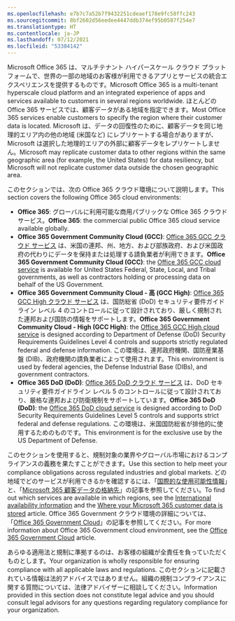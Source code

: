 ```yaml
---
ms.openlocfilehash: e7b7c7a52b7f9432251cdeaef178e9fc58ffc243
ms.sourcegitcommit: 8bf2602d56eedee4447ddb374ef95b0587f254e7
ms.translationtype: HT
ms.contentlocale: ja-JP
ms.lasthandoff: 07/12/2021
ms.locfileid: "53384142"
---
```

<!-- This file is a part of all Office 365 compliance offering topics. Please coordinate with Robert Mazzoli (robmazz) for any changes.-->

<span data-ttu-id="0f6b9-101">Microsoft Office 365 は、マルチテナント ハイパースケール クラウド プラットフォームで、世界の一部の地域のお客様が利用できるアプリとサービスの統合エクスペリエンスを提供するものです。</span><span class="sxs-lookup"><span data-stu-id="0f6b9-101">Microsoft Office 365 is a multi-tenant hyperscale cloud platform and an integrated experience of apps and services available to customers in several regions worldwide.</span></span> <span data-ttu-id="0f6b9-102">ほとんどの Office 365 サービスでは、顧客データがある地域を指定できます。</span><span class="sxs-lookup"><span data-stu-id="0f6b9-102">Most Office 365 services enable customers to specify the region where their customer data is located.</span></span> <span data-ttu-id="0f6b9-103">Microsoft は、データの回復性のために、顧客データを同じ地理的エリア内の他の地域 (米国など) にレプリケートする場合がありますが、Microsoft は選択した地理的エリアの外部に顧客データをレプリケートしません。</span><span class="sxs-lookup"><span data-stu-id="0f6b9-103">Microsoft may replicate customer data to other regions within the same geographic area (for example, the United States) for data resiliency, but Microsoft will not replicate customer data outside the chosen geographic area.</span></span>

<span data-ttu-id="0f6b9-104">このセクションでは、次の Office 365 クラウド環境について説明します。</span><span class="sxs-lookup"><span data-stu-id="0f6b9-104">This section covers the following Office 365 cloud environments:</span></span>

- <span data-ttu-id="0f6b9-105">**Office 365**: グローバルに利用可能な商用パブリックな Office 365 クラウド サービス。</span><span class="sxs-lookup"><span data-stu-id="0f6b9-105">**Office 365**: the commercial public Office 365 cloud service available globally.</span></span>
- <span data-ttu-id="0f6b9-106">**Office 365 Government Community Cloud (GCC)**: [Office 365 GCC クラウド サービス](/office365/servicedescriptions/office-365-platform-service-description/office-365-us-government/gcc) は、米国の連邦、州、地方、および部族政府、および米国政府の代わりにデータを保持または処理する請負業者が利用できます。</span><span class="sxs-lookup"><span data-stu-id="0f6b9-106">**Office 365 Government Community Cloud (GCC)**: the [Office 365 GCC cloud service](/office365/servicedescriptions/office-365-platform-service-description/office-365-us-government/gcc) is available for United States Federal, State, Local, and Tribal governments, as well as contractors holding or processing data on behalf of the US Government.</span></span>
- <span data-ttu-id="0f6b9-107">**Office 365 Government Community Cloud - 高 (GCC High)**: [Office 365 GCC High クラウド サービス](/office365/servicedescriptions/office-365-platform-service-description/office-365-us-government/gcc-high-and-dod) は、国防総省 (DoD) セキュリティ要件ガイドライン レベル 4 のコントロールに従って設計されており、厳しく規制された連邦および国防の情報をサポートします。</span><span class="sxs-lookup"><span data-stu-id="0f6b9-107">**Office 365 Government Community Cloud - High (GCC High)**: the [Office 365 GCC High cloud service](/office365/servicedescriptions/office-365-platform-service-description/office-365-us-government/gcc-high-and-dod) is designed according to Department of Defense (DoD) Security Requirements Guidelines Level 4 controls and supports strictly regulated federal and defense information.</span></span> <span data-ttu-id="0f6b9-108">この環境は、連邦政府機関、国防産業基盤 (DIB)、政府機関の請負業者によって使用されます。</span><span class="sxs-lookup"><span data-stu-id="0f6b9-108">This environment is used by federal agencies, the Defense Industrial Base (DIBs), and government contractors.</span></span>
- <span data-ttu-id="0f6b9-109">**Office 365 DoD (DoD)**: [Office 365 DoD クラウド サービス](/office365/servicedescriptions/office-365-platform-service-description/office-365-us-government/gcc-high-and-dod) は、DoD セキュリティ要件ガイドライン レベル 5 のコントロールに従って設計されており、厳格な連邦および防衛規制をサポートしています。</span><span class="sxs-lookup"><span data-stu-id="0f6b9-109">**Office 365 DoD (DoD)**: the [Office 365 DoD cloud service](/office365/servicedescriptions/office-365-platform-service-description/office-365-us-government/gcc-high-and-dod) is designed according to DoD Security Requirements Guidelines Level 5 controls and supports strict federal and defense regulations.</span></span> <span data-ttu-id="0f6b9-110">この環境は、米国国防総省が排他的に使用するためのものです。</span><span class="sxs-lookup"><span data-stu-id="0f6b9-110">This environment is for the exclusive use by the US Department of Defense.</span></span>

<span data-ttu-id="0f6b9-111">このセクションを使用すると、規制対象の業界やグローバル市場におけるコンプライアンスの義務を果たすことができます。</span><span class="sxs-lookup"><span data-stu-id="0f6b9-111">Use this section to help meet your compliance obligations across regulated industries and global markets.</span></span> <span data-ttu-id="0f6b9-112">どの地域でどのサービスが利用できるかを確認するには、「[国際的な使用可能性情報](https://products.office.com/business/international-availability)」と、「[Microsoft 365 顧客データの格納先](/microsoft-365/enterprise/o365-data-locations)」の記事を参照してください。</span><span class="sxs-lookup"><span data-stu-id="0f6b9-112">To find out which services are available in which regions, see the [International availability information](https://products.office.com/business/international-availability) and the [Where your Microsoft 365 customer data is stored](/microsoft-365/enterprise/o365-data-locations) article.</span></span> <span data-ttu-id="0f6b9-113">Office 365 Government クラウド環境の詳細については、「[Office 365 Government Cloud](/office365/servicedescriptions/office-365-platform-service-description/office-365-us-government/office-365-us-government)」の記事を参照してください。</span><span class="sxs-lookup"><span data-stu-id="0f6b9-113">For more information about Office 365 Government cloud environment, see the [Office 365 Government Cloud](/office365/servicedescriptions/office-365-platform-service-description/office-365-us-government/office-365-us-government) article.</span></span>

<span data-ttu-id="0f6b9-114">あらゆる適用法と規制に準拠するのは、お客様の組織が全責任を負っていただくものとします。</span><span class="sxs-lookup"><span data-stu-id="0f6b9-114">Your organization is wholly responsible for ensuring compliance with all applicable laws and regulations.</span></span> <span data-ttu-id="0f6b9-115">このセクションに記載されている情報は法的アドバイスではありません。組織の規制コンプライアンスに関する質問については、法律アドバイザーに相談してください。</span><span class="sxs-lookup"><span data-stu-id="0f6b9-115">Information provided in this section does not constitute legal advice and you should consult legal advisors for any questions regarding regulatory compliance for your organization.</span></span>
